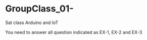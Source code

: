# GroupClass_01-
Sat class Arduino and IoT


You need to answer all question indicated as EX-1, EX-2 and EX-3
